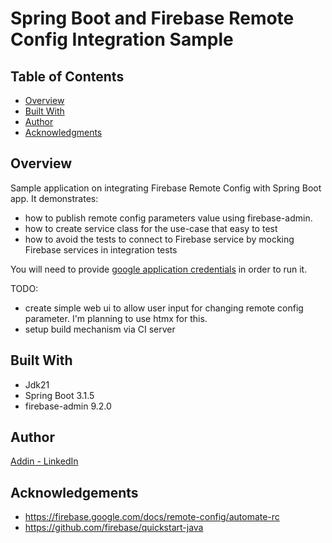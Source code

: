 # Spring Boot and Firebase Remote Config Integration Sample

## Table of Contents
- [Overview](#overview)
- [Built With](#built-with)
- [Author](#author)
- [Acknowledgments](#acknowledgements)

## Overview
<!-- TODO: Add a screenshot of the live project.
    1. Link to a 'live demo.'
    2. Describe your overall experience in a couple of sentences.
    3. List a few specific technical things that you learned or improved on.
    4. Share any other tips or guidance for others attempting this or something similar.
 -->
Sample application on integrating Firebase Remote Config with Spring Boot app.
It demonstrates:
* how to publish remote config parameters value using firebase-admin.
* how to create service class for the use-case that easy to test
* how to avoid the tests to connect to Firebase service by mocking Firebase services in integration tests

You will need to provide [google application credentials](https://firebase.google.com/docs/remote-config/automate-rc#:~:text=When%20authorizing%20via,is%20strongly%20recommended.) in order to run it.

TODO:
* create simple web ui to allow user input for changing remote config parameter. I'm planning to use htmx for this.
* setup build mechanism via CI server

## Built With
- Jdk21
- Spring Boot 3.1.5
- firebase-admin 9.2.0

## Author 
[Addin - LinkedIn](www.linkedin.com/in/addinul-kintangi)

## Acknowledgements
* https://firebase.google.com/docs/remote-config/automate-rc
* https://github.com/firebase/quickstart-java

